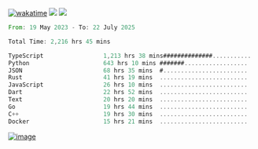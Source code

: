 [![wakatime](https://wakatime.com/badge/user/00eead22-fb14-4dd0-ab8a-3625cafbd50d.svg)](https://wakatime.com/@00eead22-fb14-4dd0-ab8a-3625cafbd50d)
![](https://komarev.com/ghpvc/?username=flatypus)
![](https://pixel.flatypus.me/flatypus?type=tracker)
<!--START_SECTION:waka-->

```rust
From: 19 May 2023 - To: 22 July 2025

Total Time: 2,216 hrs 45 mins

TypeScript                 1,213 hrs 38 mins##############...........   54.42 %
Python                     643 hrs 10 mins #######..................   28.84 %
JSON                       68 hrs 35 mins  #........................   03.08 %
Rust                       41 hrs 19 mins  .........................   01.85 %
JavaScript                 26 hrs 10 mins  .........................   01.17 %
Dart                       22 hrs 52 mins  .........................   01.03 %
Text                       20 hrs 20 mins  .........................   00.91 %
Go                         19 hrs 44 mins  .........................   00.89 %
C++                        19 hrs 30 mins  .........................   00.87 %
Docker                     15 hrs 21 mins  .........................   00.69 %
```

<!--END_SECTION:waka-->
[<img alt="image" src="https://github.com/flatypus/flatypus/assets/68029599/0a302dc1-501c-43a0-ae8d-37ec4817f3bd">](https://flatypus.me)

